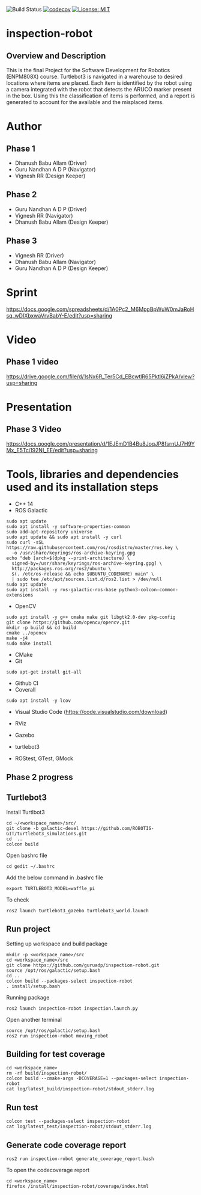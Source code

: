 ![Build Status](https://github.com/guruadp/inspection-robot/actions/workflows/build_and_coveralls.yml/badge.svg)
[![codecov](https://codecov.io/gh/guruadp/inspection-robot/branch/master/graph/badge.svg?token=0C30FZ9SC6)](https://codecov.io/gh/guruadp/inspection-robot)
[![License: MIT](https://img.shields.io/badge/License-MIT-green.svg)](https://opensource.org/licenses/MIT)

# inspection-robot

## Overview and Description
This is the final Project for the Software Development for Robotics (ENPM808X) course. Turtlebot3 is navigated in a warehouse to desired locations where items are placed. Each item is identified by the robot using a camera integrated with the robot that detects the ARUCO marker present in the box. Using this the classification of items is performed, and a report is generated to account for the available and the misplaced items.

# Author
## Phase  1
- Dhanush Babu Allam (Driver)
- Guru Nandhan A D P (Navigator)
- Vignesh RR (Design Keeper)

## Phase 2
- Guru Nandhan A D P (Driver)
- Vignesh RR (Navigator)
- Dhanush Babu Allam (Design Keeper)

## Phase 3
- Vignesh RR (Driver)
- Dhanush Babu Allam (Navigator)
- Guru Nandhan A D P (Design Keeper)

# Sprint
https://docs.google.com/spreadsheets/d/1A0Pc2_M6MppBpWuW0mJaRoHsq_wDIXbxwaVrvBabY-E/edit?usp=sharing

# Video
## Phase 1 video
https://drive.google.com/file/d/1sNx6R_Ter5Cd_EBcwtlR65Pktl6iZPkA/view?usp=sharing

# Presentation
## Phase 3 Video
https://docs.google.com/presentation/d/1EJEmD1B4Bu8JoqJP8fsrnUJ7H9YMx_E5Tci192NI_EE/edit?usp=sharing

# Tools, libraries and dependencies used and its installation steps
- C++ 14
- ROS Galactic
```
sudo apt update
sudo apt install -y software-properties-common
sudo add-apt-repository universe
sudo apt update && sudo apt install -y curl
sudo curl -sSL https://raw.githubusercontent.com/ros/rosdistro/master/ros.key \
  -o /usr/share/keyrings/ros-archive-keyring.gpg
echo "deb [arch=$(dpkg --print-architecture) \
  signed-by=/usr/share/keyrings/ros-archive-keyring.gpg] \
  http://packages.ros.org/ros2/ubuntu \
  $(. /etc/os-release && echo $UBUNTU_CODENAME) main" \
  | sudo tee /etc/apt/sources.list.d/ros2.list > /dev/null
sudo apt update
sudo apt install -y ros-galactic-ros-base python3-colcon-common-extensions
```
- OpenCV
```
sudo apt install -y g++ cmake make git libgtk2.0-dev pkg-config
git clone https://github.com/opencv/opencv.git
mkdir -p build && cd build
cmake ../opencv
make -j4
sudo make install
```
- CMake
- Git
```
sudo apt-get install git-all
```
- Github CI
- Coverall
```
sudo apt install -y lcov
```
- Visual Studio Code (https://code.visualstudio.com/download)

- RViz
- Gazebo
- turtlebot3
- ROStest, GTest, GMock


## Phase 2 progress

## Turtlebot3

Install Turtlbot3
```
cd ~/<workspace_name>/src/
git clone -b galactic-devel https://github.com/ROBOTIS-GIT/turtlebot3_simulations.git
cd  ..
colcon build
```

Open bashrc file
```
cd gedit ~/.bashrc
```
Add the below command in .bashrc file
```
export TURTLEBOT3_MODEL=waffle_pi
```

To check
```
ros2 launch turtlebot3_gazebo turtlebot3_world.launch
```

## Run project

Setting up workspace and build package
```
mkdir -p <workspace_name>/src
cd <workspace_name>/src
git clone https://github.com/guruadp/inspection-robot.git
source /opt/ros/galactic/setup.bash
cd ..
colcon build --packages-select inspection-robot
. install/setup.bash
```

Running package
```
ros2 launch inspection-robot inspection.launch.py
```

Open another terminal
```
source /opt/ros/galactic/setup.bash
ros2 run inspection-robot moving_robot
```

## Building for test coverage

```
cd <workspace_name>
rm -rf build/inspection-robot/
colcon build --cmake-args -DCOVERAGE=1 --packages-select inspection-robot
cat log/latest_build/inspection-robot/stdout_stderr.log
```

## Run test
```
colcon test --packages-select inspection-robot
cat log/latest_test/inspection-robot/stdout_stderr.log
```

## Generate code coverage report
```
ros2 run inspection-robot generate_coverage_report.bash
```

To open the codecoverage report

```
cd <workspace_name>
firefox /install/inspection-robot/coverage/index.html
```
